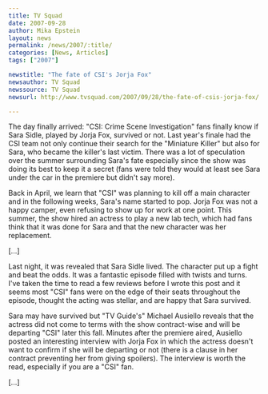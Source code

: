 ```yaml
---
title: TV Squad 
date: 2007-09-28
author: Mika Epstein
layout: news
permalink: /news/2007/:title/
categories: [News, Articles]
tags: ["2007"]

newstitle: "The fate of CSI's Jorja Fox"
newsauthor: TV Squad
newssource: TV Squad
newsurl: http://www.tvsquad.com/2007/09/28/the-fate-of-csis-jorja-fox/ 

---
```


The day finally arrived: "CSI: Crime Scene Investigation" fans finally know if Sara Sidle, played by Jorja Fox, survived or not. Last year's finale had the CSI team not only continue their search for the "Miniature Killer" but also for Sara, who became the killer's last victim. There was a lot of speculation over the summer surrounding Sara's fate especially since the show was doing its best to keep it a secret (fans were told they would at least see Sara under the car in the premiere but didn't say more).

Back in April, we learn that "CSI" was planning to kill off a main character and in the following weeks, Sara's name started to pop. Jorja Fox was not a happy camper, even refusing to show up for work at one point. This summer, the show hired an actress to play a new lab tech, which had fans think that it was done for Sara and that the new character was her replacement.

[...]

Last night, it was revealed that Sara Sidle lived. The character put up a fight and beat the odds. It was a fantastic episode filled with twists and turns. I've taken the time to read a few reviews before I wrote this post and it seems most "CSI" fans were on the edge of their seats throughout the episode, thought the acting was stellar, and are happy that Sara survived.

Sara may have survived but "TV Guide's" Michael Ausiello reveals that the actress did not come to terms with the show contract-wise and will be departing "CSI" later this fall. Minutes after the premiere aired, Ausiello posted an interesting interview with Jorja Fox in which the actress doesn't want to confirm if she will be departing or not (there is a clause in her contract preventing her from giving spoilers). The interview is worth the read, especially if you are a "CSI" fan. 

[...]
